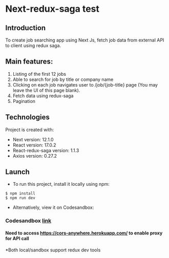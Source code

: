 # Next-redux-saga test

## Introduction 
To create job searching app using Next Js, fetch job data from external API to client using redux saga.

## Main features:
1. Listing of the first 12 jobs
2. Able to search for job by title or company name
3. Clicking on each job navigates user to /job/{job-title} page (You may leave the UI of this page blank).
4. Fetch data using redux-saga
5. Pagination


## Technologies
Project is created with: 
* Next version: 12.1.0
* React version: 17.0.2
* React-redux-saga version: 1.1.3
* Axios version: 0.27.2

## Launch
* To run this project, install it locally using npm:

```
$ npm install
$ npm run dev
```
* Alternatively, view it on Codesandbox:
### Codesandbox [link](https://codesandbox.io/s/react-redux-saga-r3egzr)
#### Need to access https://cors-anywhere.herokuapp.com/ to enable proxy for API call

*Both local/sandbox support redux dev tools
